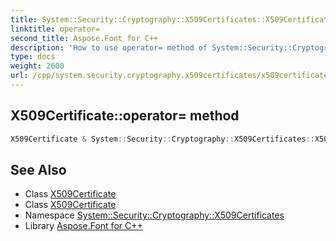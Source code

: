 ```yaml
---
title: System::Security::Cryptography::X509Certificates::X509Certificate::operator= method
linktitle: operator=
second_title: Aspose.Font for C++
description: 'How to use operator= method of System::Security::Cryptography::X509Certificates::X509Certificate class in C++.'
type: docs
weight: 2600
url: /cpp/system.security.cryptography.x509certificates/x509certificate/operator=/
---
```

## X509Certificate::operator= method




```cpp
X509Certificate & System::Security::Cryptography::X509Certificates::X509Certificate::operator=(const X509Certificate &)=delete
```

## See Also

* Class [X509Certificate](../)
* Class [X509Certificate](../)
* Namespace [System::Security::Cryptography::X509Certificates](../../)
* Library [Aspose.Font for C++](../../../)
